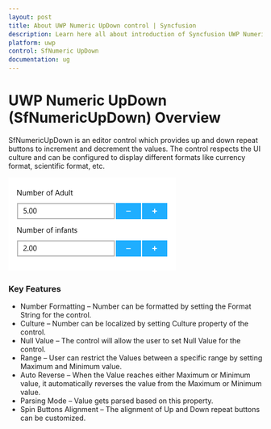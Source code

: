 ```yaml
---
layout: post
title: About UWP Numeric UpDown control | Syncfusion
description: Learn here all about introduction of Syncfusion UWP Numeric UpDown (SfNumericUpDown) control, its elements and more.
platform: uwp
control: SfNumeric UpDown
documentation: ug
---
```


# UWP Numeric UpDown (SfNumericUpDown) Overview

SfNumericUpDown is an editor control which provides up and down repeat buttons to increment and decrement the values. The control respects the UI culture and can be configured to display different formats like currency format, scientific format, etc.


![Sample view of NumericUpDown](Overview_images/Overview_img1.png)


### Key Features

* Number Formatting – Number can be formatted by setting the Format String for the control. 
* Culture – Number can be localized by setting Culture property of the control.
* Null Value – The control will allow the user to set Null Value for the control.
* Range – User can restrict the Values between a specific range by setting Maximum and Minimum value.
* Auto Reverse – When the Value reaches either Maximum or Minimum value, it automatically reverses the value from the Maximum or Minimum value.
* Parsing Mode – Value gets parsed based on this property.
* Spin Buttons Alignment – The alignment of Up and Down repeat buttons can be customized.
